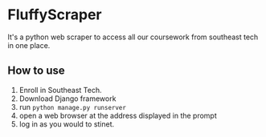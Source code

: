 # FluffyScraper
It's a python web scraper to access all our coursework from southeast tech in one place.

## How to use
1. Enroll in Southeast Tech.
2. Download Django framework
3. run ```python manage.py runserver```
4. open a web browser at the address displayed in the prompt
5. log in as you would to stinet.
